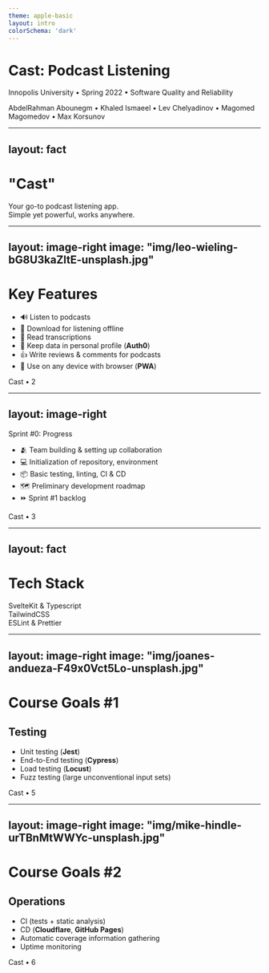 ```yaml
---
theme: apple-basic
layout: intro
colorSchema: 'dark'
---
```


# Cast: Podcast Listening

Innopolis University •
Spring 2022 •
Software Quality and Reliability

<p class="absolute bottom-0 text-sm">
  AbdelRahman Abounegm •
  Khaled Ismaeel •
  Lev Chelyadinov •
  Magomed Magomedov •
  Max Korsunov
</p>

---
layout: fact
---

# "Cast"

Your go-to podcast listening app.  
Simple yet powerful, works anywhere.

---
layout: image-right
image: "img/leo-wieling-bG8U3kaZltE-unsplash.jpg"
---

# Key Features

- 🔊 Listen to podcasts
- 💾 Download for listening offline
- 📝 Read transcriptions
- 🚪 Keep data in personal profile (**Auth0**)
- 👍 Write reviews & comments for podcasts
- 📱 Use on any device with browser (**PWA**)

<p class="absolute bottom-10 text-sm">Cast • 2</p>

---
layout: image-right
---
Sprint #0: Progress

- 🫂 Team building & setting up collaboration
- 💻 Initialization of repository, environment
- 📦 Basic testing, linting, CI & CD
- 🗺️ Preliminary development roadmap
- ⏩ Sprint #1 backlog

<p class="absolute bottom-10 text-sm">Cast • 3</p>

---
layout: fact
---

# Tech Stack

SvelteKit & Typescript  
TailwindCSS  
ESLint & Prettier  

---
layout: image-right
image: "img/joanes-andueza-F49x0Vct5Lo-unsplash.jpg"
---

# Course Goals #1

## Testing

- Unit testing (**Jest**)
- End-to-End testing (**Cypress**)
- Load testing (**Locust**)
- Fuzz testing (large unconventional input sets)

<p class="absolute bottom-10 text-sm">Cast • 5</p>

---
layout: image-right
image: "img/mike-hindle-urTBnMtWWYc-unsplash.jpg"
---

# Course Goals #2

## Operations

- CI (tests + static analysis)
- CD (**Cloudflare**, **GitHub Pages**)
- Automatic coverage information gathering
- Uptime monitoring

<p class="absolute bottom-10 text-sm">Cast • 6</p>
